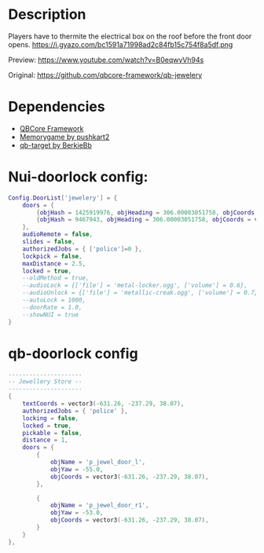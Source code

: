 # Description
Players have to thermite the electrical box on the roof before the front door opens.
https://i.gyazo.com/bc1591a71998ad2c84fb15c754f8a5df.png

Preview: https://www.youtube.com/watch?v=B0eqwvVh94s

Original: https://github.com/qbcore-framework/qb-jewelery

# Dependencies
* [QBCore Framework](https://github.com/qbcore-framework)
* [Memorygame by pushkart2](https://github.com/pushkart2/memorygame)
* [qb-target by BerkieBb](https://github.com/BerkieBb/qb-target)

# Nui-doorlock config:
```lua
Config.DoorList['jewelery'] = {
    doors = {
        {objHash = 1425919976, objHeading = 306.00003051758, objCoords = vec3(-631.955383, -236.333267, 38.206532)},
        {objHash = 9467943, objHeading = 306.00003051758, objCoords = vec3(-630.426514, -238.437546, 38.206532)}
    },
    audioRemote = false,
    slides = false,
    authorizedJobs = { ['police']=0 },
    lockpick = false,
    maxDistance = 2.5,
    locked = true,
    --oldMethod = true,
    --audioLock = {['file'] = 'metal-locker.ogg', ['volume'] = 0.6},
    --audioUnlock = {['file'] = 'metallic-creak.ogg', ['volume'] = 0.7},
    --autoLock = 1000,
    --doorRate = 1.0,
    --showNUI = true
}
```

# qb-doorlock config
```lua
---------------------
-- Jewellery Store --
---------------------
{
    textCoords = vector3(-631.26, -237.29, 38.07),
    authorizedJobs = { 'police' },
    locking = false,
    locked = true,
    pickable = false,
    distance = 1,
    doors = {
        {
            objName = 'p_jewel_door_l',
            objYaw = -55.0,
            objCoords = vector3(-631.26, -237.29, 38.07),
        },

        {
            objName = 'p_jewel_door_r1',
            objYaw = -53.0,
            objCoords = vector3(-631.26, -237.29, 38.07),		
        }
    }
},
```
